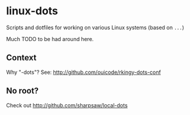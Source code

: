 linux-dots
==========

Scripts and dotfiles for working on various Linux systems (based on `...`)

Much TODO to be had around here.

Context
-------

Why "-dots"?  See: http://github.com/ouicode/rkingy-dots-conf

No root?
--------

Check out http://github.com/sharpsaw/local-dots
